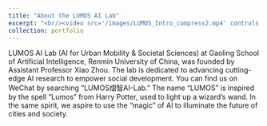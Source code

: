 ```yaml
---
title: "About the LUMOS AI Lab"
excerpt: "<br/><video src='/images/LUMOS_Intro_compress2.mp4' controls width=720 />"
collection: portfolio
---
```


LUMOS AI Lab (AI for Urban Mobility & Societal Sciences) at Gaoling School of Artificial Intelligence, Renmin University of China, was founded by Assistant Professor Xiao Zhou. The lab is dedicated to advancing cutting-edge AI research to empower social development. You can find us on WeChat by searching “LUMOS熠智AI-Lab.”
The name “LUMOS” is inspired by the spell “Lumos” from Harry Potter, used to light up a wizard’s wand. In the same spirit, we aspire to use the “magic” of AI to illuminate the future of cities and society.
